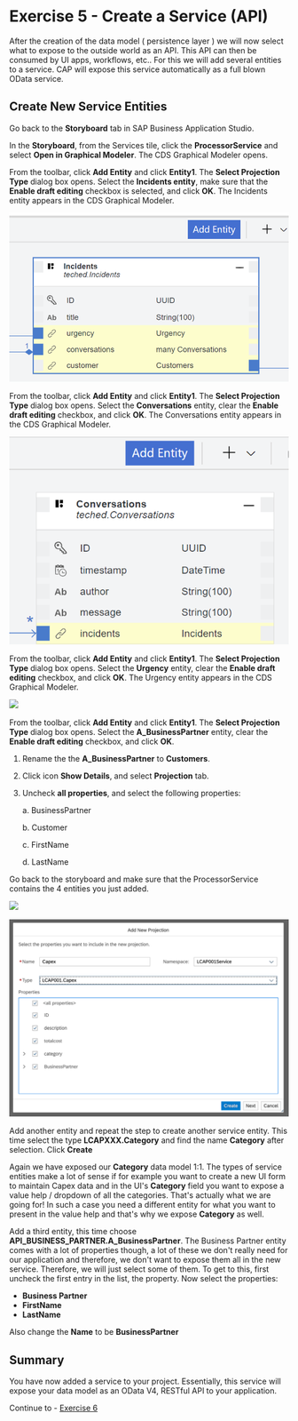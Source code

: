 # Exercise 5 - Create a Service (API)

After the creation of the data model ( persistence layer ) we will now select what to expose to the outside world as an API. This API can then be consumed by UI apps, workflows, etc.. For this we will add several entities to a service. CAP will expose this service automatically as a full blown OData service.

## Create New Service Entities

Go back to the **Storyboard** tab in SAP Business Application Studio.

In the **Storyboard**, from the Services tile, click the **ProcessorService** and select **Open in Graphical Modeler**.
The CDS Graphical Modeler opens.

From the toolbar, click **Add Entity** and click **Entity1**.
The **Select Projection Type** dialog box opens.
Select the **Incidents entity**, make sure that the **Enable draft editing** checkbox is selected, and click **OK**.
The Incidents entity appears in the CDS Graphical Modeler.

![](/exercises/Ex5/images/Incidentsprojection.png)

From the toolbar, click **Add Entity** and click **Entity1**.
The **Select Projection Type** dialog box opens.
Select the **Conversations** entity, clear the **Enable draft editing** checkbox, and click **OK**.
The Conversations entity appears in the CDS Graphical Modeler.

![](/exercises/Ex5/images/conversationsprojections.png)

From the toolbar, click **Add Entity** and click **Entity1**.
The **Select Projection Type** dialog box opens.
Select the **Urgency** entity, clear the **Enable draft editing** checkbox, and click **OK**.
The Urgency entity appears in the CDS Graphical Modeler.

![](/exercises/Ex5/images/urgencyprojections.png)

From the toolbar, click **Add Entity** and click **Entity1**.
The **Select Projection Type** dialog box opens.
Select the **A_BusinessPartner** entity, clear the **Enable draft editing** checkbox, and click **OK**.
1. Rename the the **A_BusinessPartner** to **Customers**.
2. Click icon **Show Details**, and select **Projection** tab.
3. Uncheck **all properties**, and select the following properties:
   
   a. BusinessPartner
   
   b. Customer
   
   c. FirstName
   
   d. LastName

Go back to the storyboard and make sure that the ProcessorService contains the 4 entities you just added.

![](/exercises/Ex5/images/customersprojections.png)


![](/exercises/ex3/images/LCAP_32.png)

Add another entity and repeat the step to create another service entity. This time select the type **LCAPXXX.Category** and find the name **Category** after selection. Click **Create**

Again we have exposed our **Category** data model 1:1. The types of service entities make a lot of sense if for example you want to create a new UI form to maintain Capex data and in the UI's **Category** field you want to expose a value help / dropdown of all the categories. That's actually what we are going for! In such a case you need a different entity for what you want to present in the value help and that's why we expose **Category** as well.

Add a third entity, this time choose **API_BUSINESS_PARTNER.A_BusinessPartner**. The Business Partner entity comes with a lot of properties though, a lot of these we don't really need for our application and therefore, we don't want to expose them all in the new service. Therefore, we will just select some of them. To get to this, first uncheck the first entry in the list, the **<all properties>** property. Now select the properties:
- **Business Partner**
- **FirstName**
- **LastName**

Also change the **Name** to be **BusinessPartner**
## Summary
You have now added a service to your project. Essentially, this service will expose your data model as an OData V4, RESTful API to your application.

Continue to - [Exercise 6](../Ex6/README.md)
